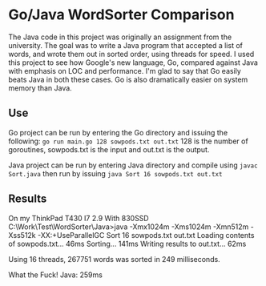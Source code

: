 # Go/Java WordSorter Comparison

The Java code in this project was originally an assignment from the university. The goal was to write a Java program that accepted a list of words, and wrote them out in sorted order, using threads for speed. I used this project to see how Google's new language, Go, compared against Java with emphasis on LOC and performance. I'm glad to say that Go easily beats Java in both these cases. Go is also dramatically easier on system memory than Java.

## Use

Go project can be run by entering the Go directory and issuing the following: `go run main.go 128 sowpods.txt out.txt`
128 is the number of goroutines, sowpods.txt is the input and out.txt is the output.

Java project can be run by entering Java directory and compile using `javac Sort.java` then run by issuing `java Sort 16 sowpods.txt out.txt`

## Results

On my ThinkPad T430 I7 2.9 With 830SSD
C:\Work\Test\WordSorter\Java>java -Xmx1024m -Xms1024m -Xmn512m -Xss512k -XX:+UseParallelGC Sort 16 sowpods.txt out.txt
Loading contents of sowpods.txt... 46ms
Sorting... 141ms
Writing results to out.txt... 62ms

Using 16 threads, 267751 words was sorted in 249 milliseconds. 

What the Fuck!
Java: 259ms
